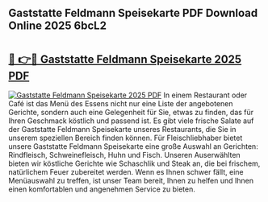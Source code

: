 ## Gaststatte Feldmann Speisekarte PDF Download Online 2025 6bcL2

# <h2><a href="http://gcdeccl.nevu.top/?p=Gaststatte+Feldmann+Speisekarte">🔗 👉🔴 Gaststatte Feldmann Speisekarte 2025 PDF</a></h2>

[![Gaststatte Feldmann Speisekarte 2025 PDF](https://i.imgur.com/dBaPXMq.png)](http://gcdeccl.nevu.top/?p=Gaststatte+Feldmann+Speisekarte)
In einem Restaurant oder Café ist das Menü des Essens nicht nur eine Liste der angebotenen Gerichte, sondern auch eine Gelegenheit für Sie, etwas zu finden, das für Ihren Geschmack köstlich und passend ist. Es gibt viele frische Salate auf der Gaststatte Feldmann Speisekarte unseres Restaurants, die Sie in unserem speziellen Bereich finden können. Für Fleischliebhaber bietet unsere Gaststatte Feldmann Speisekarte eine große Auswahl an Gerichten: Rindfleisch, Schweinefleisch, Huhn und Fisch. Unseren Auserwählten bieten wir köstliche Gerichte wie Schaschlik und Steak an, die bei frischem, natürlichem Feuer zubereitet werden. Wenn es Ihnen schwer fällt, eine Menüauswahl zu treffen, ist unser Team bereit, Ihnen zu helfen und Ihnen einen komfortablen und angenehmen Service zu bieten.

